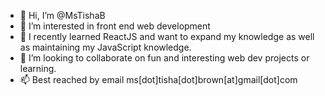 - 👋 Hi, I’m @MsTishaB
- 👀 I’m interested in front end web development
- 🌱 I recently learned ReactJS and want to expand my knowledge as well as maintaining my JavaScript knowledge. 
- 💞️ I’m looking to collaborate on fun and interesting web dev projects or learning.
- 📫 Best reached by email ms[dot]tisha[dot]brown[at]gmail[dot]com

<!---
MsTishaB/MsTishaB is a ✨ special ✨ repository because its `README.md` (this file) appears on your GitHub profile.
You can click the Preview link to take a look at your changes.
--->
